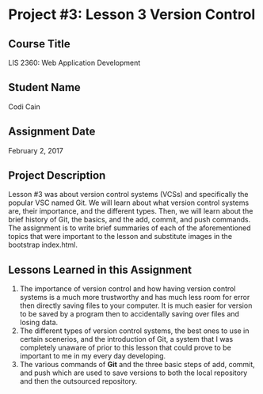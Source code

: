 # Project #3: Lesson 3 Version Control
## Course Title
LIS 2360: Web Application Development 
## Student Name 
Codi Cain
## Assignment Date 
February 2, 2017
## Project Description 
Lesson #3 was about version control systems (VCSs) and specifically the popular VSC named Git. We will learn about what version control systems are, their importance, and the different types. Then, we will learn about the brief history of Git, the basics, and the add, commit, and push commands. The assignment is to write brief summaries of each of the aforementioned topics that were important to the lesson and substitute images in the bootstrap index.html.
## Lessons Learned in this Assignment 
1. The importance of version control and how having version control systems is a much more trustworthy and has much less room for error then directly saving files to your computer. It is much easier for version to be saved by a program then to accidentally saving over files and losing data.
2. The different types of version control systems, the best ones to use in certain scenerios, and the introduction of Git, a system that I was completely unaware of prior to this lesson that could prove to be important to me in my every day developing. 
3.  The various commands of **Git** and the three basic steps of add, commit, and push which are used to save versions to both the local repository and then the outsourced repository. 